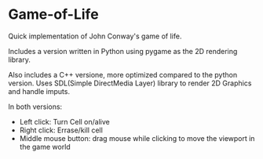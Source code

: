 # Game-of-Life
Quick implementation of John Conway's game of life.

Includes a version written in Python using pygame as the 2D rendering library.

Also includes a C++ versione, more optimized compared to the python version. Uses SDL(Simple DirectMedia Layer) library to render 2D Graphics and handle imputs.

In both versions:
 - Left click: Turn Cell on/alive
 - Right click: Errase/kill cell
 - Middle mouse button: drag mouse while clicking to move the viewport in the game world

